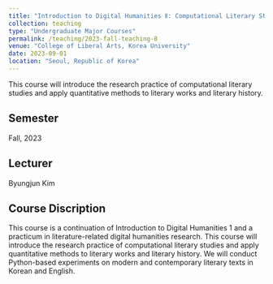 ```yaml
---
title: "Introduction to Digital Humanities Ⅱ: Computational Literary Studies"
collection: teaching
type: "Undergraduate Major Courses"
permalink: /teaching/2023-fall-teaching-8
venue: "College of Liberal Arts, Korea University"
date: 2023-09-01
location: "Seoul, Republic of Korea"
---
```


This course will introduce the research practice of computational literary studies and apply quantitative methods to literary works and literary history.

## Semester
Fall, 2023

## Lecturer
Byungjun Kim

## Course Discription
This course is a continuation of Introduction to Digital Humanities 1 and a practicum in literature-related digital humanities research. This course will introduce the research practice of computational literary studies and apply quantitative methods to literary works and literary history. We will conduct Python-based experiments on modern and contemporary literary texts in Korean and English.

